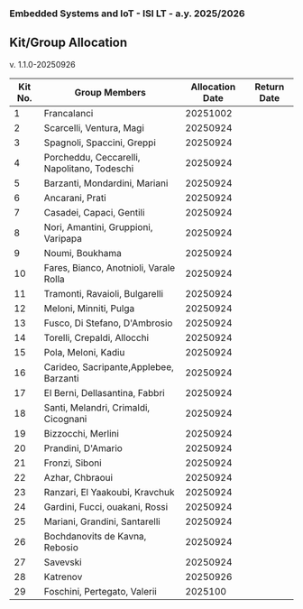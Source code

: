 ### Embedded Systems and IoT  - ISI LT - a.y. 2025/2026

## Kit/Group Allocation

v. 1.1.0-20250926
 
| Kit No.     | Group Members | Allocation Date | Return Date | 
| ----------- | ------------- | --------------- | ----------- |
| 1           |  Francalanci  | 20251002        |             |
| 2           |  Scarcelli, Ventura, Magi | 20250924                |             |
| 3           |  Spagnoli, Spaccini, Greppi | 20250924                 |             |
| 4           |  Porcheddu, Ceccarelli, Napolitano, Todeschi | 20250924              |             |
| 5           |  Barzanti, Mondardini, Mariani | 20250924                |             |
| 6           |  Ancarani, Prati | 20250924             |             |
| 7           |  Casadei, Capaci, Gentili|   20250924              |             |
| 8           |  Nori, Amantini, Gruppioni, Varipapa |   20250924              |             |
| 9           |  Noumi, Boukhama | 20250924                |             |
| 10          |  Fares, Bianco, Anotnioli, Varale Rolla |  20250924               |             |
| 11          |  Tramonti, Ravaioli, Bulgarelli             |   20250924              |             |
| 12          |  Meloni, Minniti, Pulga |   20250924              |             |
| 13          |  Fusco, Di Stefano, D'Ambrosio | 20250924                |             |
| 14          |  Torelli, Crepaldi, Allocchi | 20250924                |             |
| 15          |  Pola, Meloni, Kadiu  |   20250924              |             |
| 16          |  Carideo, Sacripante,Applebee, Barzanti |  20250924               |             |
| 17          |  El Berni, Dellasantina, Fabbri  |  20250924               |             |
| 18          |  Santi, Melandri, Crimaldi, Cicognani | 20250924                |             |
| 19          |  Bizzocchi, Merlini | 20250924                |             |
| 20          |  Prandini, D'Amario | 20250924                |             |
| 21          |  Fronzi, Siboni |   20250924              |             |
| 22          |  Azhar, Chbraoui |  20250924               |             |
| 23          |  Ranzari, El Yaakoubi, Kravchuk | 20250924                |             |
| 24          |  Gardini, Fucci, ouakani, Rossi |   20250924              |             |
| 25          |  Mariani, Grandini, Santarelli |  20250924               |             |
| 26          |  Bochdanovits de Kavna, Rebosio | 20250924                |             |
| 27          |  Savevski |       20250924          |             |
| 28          |  Katrenov |  20250926               |             |
| 29          |  Foschini, Pertegato, Valerii |  2025100          |             |

 
